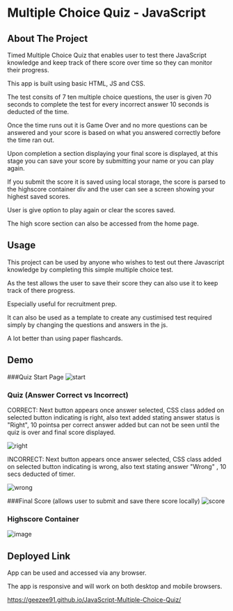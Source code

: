 # Multiple Choice Quiz - JavaScript 


## About The Project
  
  
 Timed Multiple Choice Quiz that enables user to test there JavaScript knowledge and keep track of there score over time so they can monitor their progress.
 
This app is built using basic HTML, JS and CSS.
 
The test consits of 7 ten multiple choice questions, the user is given 70 seconds to complete the test for every incorrect answer 10 seconds is deducted of the time.

Once the time runs out it is Game Over and no more questions can be answered and your score is based on what you answered correctly before the time ran out.

Upon completion a section displaying your final score is displayed, at this stage you can save your score by submitting your name or you can play again.

If you submit the score it is saved using local storage, the score is parsed to the highscore container div and the user can see a screen showing your highest saved scores. 

User is give option to play again or clear the scores saved.

The high score section can also be accessed from the home page.
 


## Usage


This project can be used by anyone who wishes to test out there Javascript knowledge by completing this simple multiple choice test. 

As the test allows the user to save their score they can also use it to keep track of there progress.

Especially useful for recruitment prep.
 
It can also be used as a template to create any custimised test required simply by changing the questions and answers in the js.

A lot better than using paper flashcards.

## Demo

 ###Quiz Start Page
![start](https://user-images.githubusercontent.com/3950562/195262026-159cc3e7-87a1-47ce-8137-dcc6a1db483c.png)

 ### Quiz (Answer Correct vs Incorrect)
 
 CORRECT: Next button appears once answer selected, CSS class added on selected button indicating is right, also text added stating answer status is "Right", 10 pointsa per correct answer added but can not be seen until the quiz is over and final score displayed.
  
![right](https://user-images.githubusercontent.com/3950562/195262157-9072b6fd-6f1e-4129-bd66-c217ac16c162.png)

  INCORRECT: Next button appears once answer selected, CSS class added on selected button indicating is wrong, also text stating answer "Wrong" , 10 secs deducted of timer.
  
![wrong](https://user-images.githubusercontent.com/3950562/195262169-0942ed9f-44e8-403b-beec-89b07d67e175.png)

###Final Score (allows user to submit and save there score locally)
![score](https://user-images.githubusercontent.com/3950562/195262078-d34bc636-65c6-4626-826b-38482c830e5d.png)


### Highscore Container
![image](https://user-images.githubusercontent.com/3950562/195261986-a3d9ea9f-25b2-4cb9-8578-2622c6fe01af.png)




## Deployed Link


App can be used and accessed via any browser. 

The app is responsive and will work on both desktop and mobile browsers.

https://geezee91.github.io/JavaScript-Multiple-Choice-Quiz/

